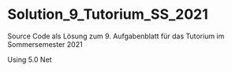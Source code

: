 # Solution_9_Tutorium_SS_2021

Source Code als Lösung zum 9. Aufgabenblatt für das Tutorium im Sommersemester 2021

Using 5.0 Net

